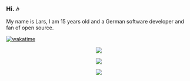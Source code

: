 ### Hi. 🎶
My name is Lars, I am 15 years old and a German software developer and fan of open source.

[![wakatime](https://wakatime.com/badge/user/1f7df2e6-810b-4954-9650-0241180366d7.svg?style=for-the-badge)](https://wakatime.com/@1f7df2e6-810b-4954-9650-0241180366d7)
<p align="center">
  <img src = "https://github-readme-stats.vercel.app/api?username=dasdrolpi&show_icons=true&count_private=true&theme=algolia&hide_border=true&hide=issues&bg_color=00000000">
</p>
<p align="center">
  <img src = "https://github-readme-stats.vercel.app/api/top-langs/?username=dasdrolpi&layout=compact&hide_border=true&theme=algolia&bg_color=00000000&langs_count=6&count_private=true">
</p>
<p align="center">
  <img src = "https://github-readme-streak-stats.herokuapp.com?user=dasdrolpi&theme=algolia&hide_border=true&background=FFFFFF00&count_private=true">
</p>
